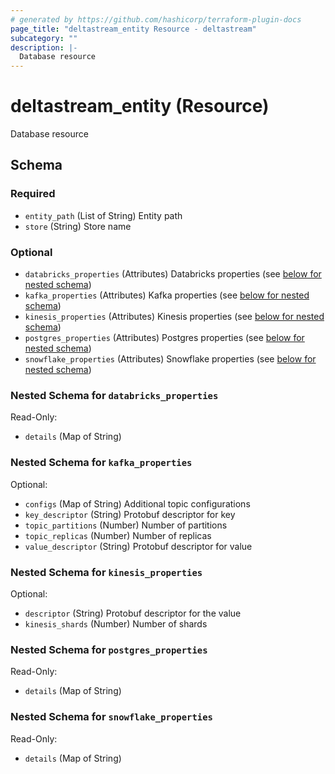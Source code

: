 ```yaml
---
# generated by https://github.com/hashicorp/terraform-plugin-docs
page_title: "deltastream_entity Resource - deltastream"
subcategory: ""
description: |-
  Database resource
---
```


# deltastream_entity (Resource)

Database resource



<!-- schema generated by tfplugindocs -->
## Schema

### Required

- `entity_path` (List of String) Entity path
- `store` (String) Store name

### Optional

- `databricks_properties` (Attributes) Databricks properties (see [below for nested schema](#nestedatt--databricks_properties))
- `kafka_properties` (Attributes) Kafka properties (see [below for nested schema](#nestedatt--kafka_properties))
- `kinesis_properties` (Attributes) Kinesis properties (see [below for nested schema](#nestedatt--kinesis_properties))
- `postgres_properties` (Attributes) Postgres properties (see [below for nested schema](#nestedatt--postgres_properties))
- `snowflake_properties` (Attributes) Snowflake properties (see [below for nested schema](#nestedatt--snowflake_properties))

<a id="nestedatt--databricks_properties"></a>
### Nested Schema for `databricks_properties`

Read-Only:

- `details` (Map of String)


<a id="nestedatt--kafka_properties"></a>
### Nested Schema for `kafka_properties`

Optional:

- `configs` (Map of String) Additional topic configurations
- `key_descriptor` (String) Protobuf descriptor for key
- `topic_partitions` (Number) Number of partitions
- `topic_replicas` (Number) Number of replicas
- `value_descriptor` (String) Protobuf descriptor for value


<a id="nestedatt--kinesis_properties"></a>
### Nested Schema for `kinesis_properties`

Optional:

- `descriptor` (String) Protobuf descriptor for the value
- `kinesis_shards` (Number) Number of shards


<a id="nestedatt--postgres_properties"></a>
### Nested Schema for `postgres_properties`

Read-Only:

- `details` (Map of String)


<a id="nestedatt--snowflake_properties"></a>
### Nested Schema for `snowflake_properties`

Read-Only:

- `details` (Map of String)
